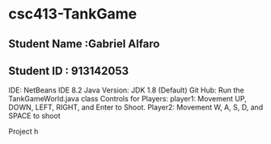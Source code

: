 # csc413-TankGame

## Student Name :Gabriel Alfaro
## Student ID : 913142053


IDE: NetBeans IDE 8.2
Java Version: JDK 1.8 (Default)
Git Hub: 
Run the TankGameWorld.java class 
Controls for Players:
player1: Movement UP, DOWN, LEFT, RIGHT,
and Enter to Shoot.
Player2: Movement W, A, S, D, and SPACE to shoot 


Project h
